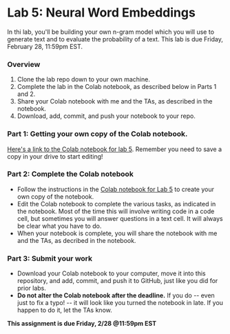 # Lab 5: Neural Word Embeddings

In thi lab, you'll be building your own n-gram model which you will use to generate text and to evaluate the probability of a text. This lab is due Friday, February 28, 11:59pm EST.

### Overview 
1. Clone the lab repo down to your own machine.
2. Complete the lab in the Colab notebook, as described below in Parts 1 and 2. 
3. Share your Colab notebook with me and the TAs, as described in the notebook.
4. Download, add, commit, and push your notebook to your repo. 


### Part 1: Getting your own copy of the Colab notebook.

[Here's a link to the Colab notebook for lab 5](https://colab.research.google.com/drive/1e6CTxc4Ka2ZfgYna6Gy4NBIesdL7Bd-1?usp=sharing). Remember you need to save a copy in your drive to start editing!


### Part 2: Complete the Colab notebook
* Follow the instructions in the [Colab notebook for Lab 5](https://colab.research.google.com/drive/1e6CTxc4Ka2ZfgYna6Gy4NBIesdL7Bd-1?usp=sharing) to create your own copy of the notebook.
* Edit the Colab notebook to complete the various tasks, as indicated in the notebook. Most of the time this will involve writing code in a code cell, but sometimes you will answer questions in a text cell. It will always be clear what you have to do.
* When your notebook is complete, you will share the notebook with me and the TAs, as decribed in the notebook.

### Part 3: Submit your work

* Download your Colab notebook to your computer, move it into this repository, and add, commit, and push it to GitHub, just like you did for prior labs.
* **Do not alter the Colab notebook after the deadline.** If you do -- even just to fix a typo! -- it will look like you turned the notebook in late. If you happen to do it, let the TAs know.


**This assignment is due Friday, 2/28 @11:59pm EST**
